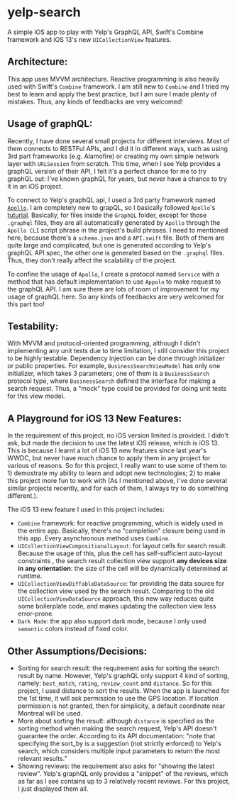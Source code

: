 # yelp-search
A simple iOS app to play with Yelp's GraphQL API, Swift's Combine framework and iOS 13's new `UICollectionView` features.

## Architecture:
This app uses MVVM architecture. Reactive programming is also heavily used with Swift's `Combine` framework. I am still new to `Combine` and I tried my best to learn and apply the best practice, but I am sure I made plenty of mistakes. Thus, any kinds of feedbacks are very welcomed!

## Usage of graphQL:
Recently, I have done several small projects for different interviews. Most of them connects to RESTFul APIs, and I did it in different ways, such as using 3rd part frameworks (e.g. Alamofire) or creating my own simple network layer with `URLSession` from scratch. This time, when I see Yelp provides a graphQL version of their API, I felt it's a perfect chance for me to try graphQL out: I've known graphQL for years, but never have a chance to try it in an iOS project.

To connect to Yelp's graphQL api, I used a 3rd party framework named [`Apollo`](https://github.com/apollographql/apollo-ios). I am completely new to grapQL, so I basically followed `Apollo`'s [tuturial](https://www.apollographql.com/docs/ios/tutorial/tutorial-introduction/). Basically, for files inside the `GraphQL` folder, except for those `.graphql` files, they are all automatically generated by `Apollo` through the `Apollo CLI` script phrase in the project's build phrases. I need to mentioned here, because there's a `schema.json` and a `API.swift` file. Both of them are quite large and complicated, but one is generated according to Yelp's graphQL API spec, the other one is generated based on the `.graphql` files. Thus, they don't really affect the scalability of the project.

To confine the usage of `Apollo`, I create a protocol named `Service` with a method that has default implementation to use `Appolo` to make request to the graphQL API. I am sure there are lots of room of improvement for my usage of graphQL here. So any kinds of feedbacks are very welcomed for this part too!

## Testability:
With MVVM and protocol-oriented programming, although I didn't implementing any unit tests due to time limitation, I still consider this project to be highly testable. Dependency injection can be done through initializer or public properties. For example, `BusinessSearchViewModel` has only one initializer, which takes 3 parameters; one of them is a `BusinessSearch` protocol type, where `BusinessSearch` defined the interface for making a search request. Thus, a "mock" type could be provided for doing unit tests for this view model.

## A Playground for iOS 13 New Features:
In the requirement of this project, no iOS version limited is provided. I didn't ask, but made the decision to use the latest iOS release, which is iOS 13. This is because I learnt a lot of iOS 13 new features since last year's WWDC, but never have much chance to apply them in any project for various of reasons. So for this project, I really want to use some of them to: 1) demostrate my ability to learn and adopt new technologies; 2) to make this project more fun to work with (As I mentioned above, I've done several similar projects recently, and for each of them, I always try to do something different.).

The iOS 13 new feature I used in this project includes:
* `Combine` framework: for reactive programming, which is widely used in the entire app. Basically, there's no "completion" closure being used in this app. Every asynchronous method uses `Combine`.
* `UICollectionViewCompositionalLayout`: for layout cells for search result. Because the usage of this, plus the cell has self-sufficient auto-layout constraints , the search result collection view support **any devices size in any orientation**: the size of the cell will be dynamically determined at runtime.
* `UICollectionViewDiffableDataSource`: for providing the data source for the collection view used by the search result. Comparing to the old `UICollectionViewDataSource` approach, this new way reduces quite some boilerplate code, and makes updating the collection view less error-prone.
* `Dark Mode`: the app also support dark mode, because I only used `semantic` colors instead of fixed color.

## Other Assumptions/Decisions:
* Sorting for search result: the requirement asks for sorting the search result by name. However, Yelp's graphQL only support 4 kind of sorting, namely: `best_match`, `rating`, `review_count` and `distance`. So for this project, I used distance to sort the results. When the app is launched for the 1st time, it will ask permission to use the GPS location. If location permission is not granted, then for simplicity, a default coordinate near Montreal will be used.
* More about sorting the result: although `distance` is specified as the sorting method when making the search request, Yelp's API doesn't guarantee the order. According to its API documentation: "note that specifying the sort_by is a suggestion (not strictly enforced) to Yelp's search, which considers multiple input parameters to return the most relevant results."
* Showing reviews: the requirement also asks for "showing the latest review". Yelp's graphQL only provides a "snippet" of the reviews, which as far as I see contains up to 3 relatively recent reviews. For this project, I just displayed them all.

